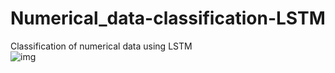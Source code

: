 # Numerical_data-classification-LSTM
Classification of numerical data using LSTM  
![img](https://i.imgur.com/zqgiLOj.png)

